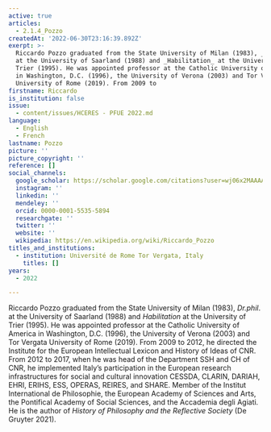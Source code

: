 ```yaml
---
active: true
articles:
  - 2.1.4_Pozzo
createdAt: '2022-06-30T23:16:39.892Z'
exerpt: >-
  Riccardo Pozzo graduated from the State University of Milan (1983), _Dr.phil_.
  at the University of Saarland (1988) and _Habilitation_ at the University of
  Trier (1995). He was appointed professor at the Catholic University of America
  in Washington, D.C. (1996), the University of Verona (2003) and Tor Vergata
  University of Rome (2019). From 2009 to
firstname: Riccardo
is_institution: false
issue:
  - content/issues/HCERES - PFUE 2022.md
language:
  - English
  - French
lastname: Pozzo
picture: ''
picture_copyright: ''
reference: []
social_channels:
  google_scholar: https://scholar.google.com/citations?user=wj06x2MAAAAJ&hl=en
  instagram: ''
  linkedin: ''
  mendeley: ''
  orcid: 0000-0001-5535-5894
  researchgate: ''
  twitter: ''
  website: ''
  wikipedia: https://en.wikipedia.org/wiki/Riccardo_Pozzo
titles_and_institutions:
  - institution: Université de Rome Tor Vergata, Italy
    titles: []
years:
  - 2022

---
```

Riccardo Pozzo graduated from the State University of Milan (1983), _Dr.phil_. at the University of Saarland (1988) and _Habilitation_ at the University of Trier (1995). He was appointed professor at the Catholic University of America in Washington, D.C. (1996), the University of Verona (2003) and Tor Vergata University of Rome (2019). From 2009 to 2012, he directed the Institute for the European Intellectual Lexicon and History of Ideas of CNR. From 2012 to 2017, when he was head of the Department SSH and CH of CNR, he implemented Italy’s participation in the European research infrastructures for social and cultural innovation CESSDA, CLARIN, DARIAH, EHRI, ERIHS, ESS, OPERAS, REIRES, and SHARE. Member of the Institut International de Philosophie, the European Academy of Sciences and Arts, the Pontifical Academy of Social Sciences, and the Accademia degli Agiati. He is the author of _History of Philosophy and the Reflective Society_ (De Gruyter 2021).